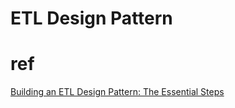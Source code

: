# ETL Design Pattern

# ref

[Building an ETL Design Pattern: The Essential Steps
](https://www.matillion.com/resources/blog/building-an-etl-design-pattern-the-essential-steps)